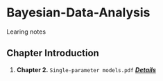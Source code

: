 # Bayesian-Data-Analysis
Learing notes

##  Chapter Introduction
1. **Chapter 2.** `Single-parameter models.pdf` [***Details***](https://github.com/Gaochenyin/Bayesian-Data-Analysis/blob/master/Chap2/Note2.pdf)
